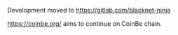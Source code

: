 Development moved to https://gitlab.com/blacknet-ninja

https://coinbe.org/ aims to continue on CoinBe chain.
